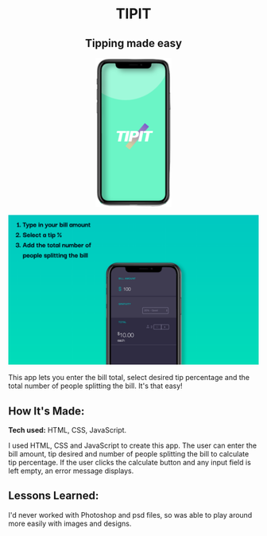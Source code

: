
<h1 align="center">
   TIPIT
    </h1>
<h2 align="center">
   Tipping made easy
    </h2>
    <p align="center">
    <img width=30% src="assets/screen.png">
    </p>

    
![tip it preview](https://github.com/gabrielacepeda/Tip-It/blob/master/screenshot.png)

  
This app lets you enter the bill total, select desired tip percentage and the total number of people splitting the bill. It's that easy!

## How It's Made:

**Tech used:** HTML, CSS, JavaScript.

I used HTML, CSS and JavaScript to create this app. The user can enter the bill amount, tip desired and number of people splitting the bill to calculate tip percentage. If the user clicks the calculate button and any input field is left empty, an error message displays.


## Lessons Learned:

I'd never worked with Photoshop and psd files, so was able to play around more easily with images and designs.
